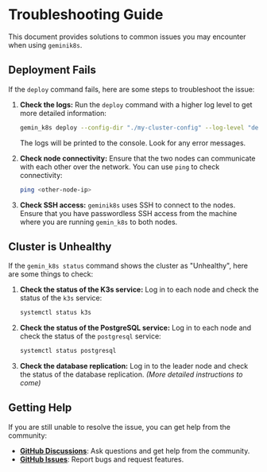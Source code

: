 # Troubleshooting Guide

This document provides solutions to common issues you may encounter when using `geminik8s`.

## Deployment Fails

If the `deploy` command fails, here are some steps to troubleshoot the issue:

1.  **Check the logs:**
    Run the `deploy` command with a higher log level to get more detailed information:
    ```bash
    gemin_k8s deploy --config-dir "./my-cluster-config" --log-level "debug"
    ```
    The logs will be printed to the console. Look for any error messages.

2.  **Check node connectivity:**
    Ensure that the two nodes can communicate with each other over the network. You can use `ping` to check connectivity:
    ```bash
    ping <other-node-ip>
    ```

3.  **Check SSH access:**
    `geminik8s` uses SSH to connect to the nodes. Ensure that you have passwordless SSH access from the machine where you are running `gemin_k8s` to both nodes.

## Cluster is Unhealthy

If the `gemin_k8s status` command shows the cluster as "Unhealthy", here are some things to check:

1.  **Check the status of the K3s service:**
    Log in to each node and check the status of the `k3s` service:
    ```bash
    systemctl status k3s
    ```

2.  **Check the status of the PostgreSQL service:**
    Log in to each node and check the status of the `postgresql` service:
    ```bash
    systemctl status postgresql
    ```

3.  **Check the database replication:**
    Log in to the leader node and check the status of the database replication.
    *(More detailed instructions to come)*

## Getting Help

If you are still unable to resolve the issue, you can get help from the community:

*   **[GitHub Discussions](https://github.com/turtacn/geminik8s/discussions)**: Ask questions and get help from the community.
*   **[GitHub Issues](https://github.com/turtacn/geminik8s/issues)**: Report bugs and request features.
